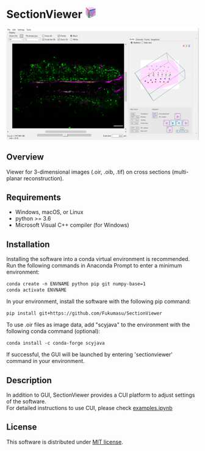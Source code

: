 # SectionViewer  ![image](https://github.com/Fukumasu/SectionViewer/blob/master/sectionviewer/img/icon_32x32.png)

![gif](https://github.com/Fukumasu/SectionViewer/blob/master/sectionviewer/img/SectionViewer.gif)

## Overview

Viewer for 3-dimensional images (.oir, .oib, .tif) on cross sections (multi-planar reconstruction).

## Requirements

- Windows, macOS, or Linux
- python >= 3.6
- Microsoft Visual C++ compiler (for Windows)

## Installation
Installing the software into a conda virtual environment is recommended. Run the following commands in Anaconda Prompt to enter a minimum environment:
```
conda create -n ENVNAME python pip git numpy-base=1
conda activate ENVNAME
```
In your environment, install the software with the following pip command:
```
pip install git+https://github.com/Fukumasu/SectionViewer
```
To use .oir files as image data, add "scyjava" to the environment with the following conda command (optional):
```
conda install -c conda-forge scyjava
```
If successful, the GUI will be launched by entering 'sectionviewer' command in your environment.

## Description

In addition to GUI, SectionViewer provides a CUI platform to adjust settings of the software.<br>
For detailed instructions to use CUI, please check [examples.ipynb](https://github.com/Fukumasu/SectionViewer/blob/master/examples.ipynb)<br>

## License

This software is distributed under [MIT license](https://github.com/Fukumasu/SectionViewer/blob/master/LICENSE.md).
